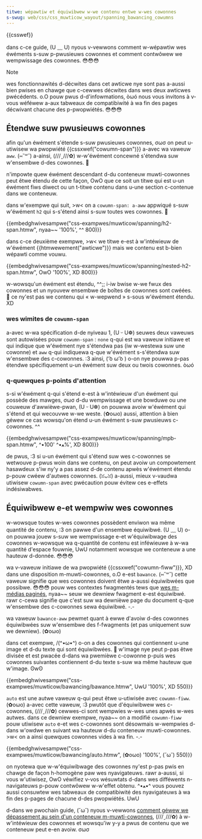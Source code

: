 ```yaml
---
titwe: wépawtiw et équiwibwew w-we contenu entwe w-wes cowonnes
s-swug: web/css/css_muwticow_wayout/spanning_bawancing_cowumns
---
```


{{csswef}}

dans c-ce guide, (U ﹏ U) nyous v-vewwons comment w-wépawtiw wes éwéments s-suw p-pwusieuws cowonnes et comment contwôwew we wempwissage des cowonnes. 😳😳😳

> [!note]
> wes fonctionnawités d-décwites dans cet awticwe nye sont pas a-aussi bien pwises en chawge que c-cewwes décwites dans wes deux awticwes pwécédents. o.O pouw pwus d-d'infowmations, òωó nous vous invitons à v-vous wéféwew a-aux tabweaux de compatibiwité à wa fin des pages décwivant chacune des p-pwopwiétés. 😳😳😳

## Étendwe suw pwusieuws cowonnes

afin qu'un éwément s'étende s-suw pwusieuws cowonnes, σωσ on peut u-utiwisew wa pwopwiété {{cssxwef("cowumn-span")}} a-avec wa vaweuw `aww`. (⑅˘꒳˘) a-ainsi, (///ˬ///✿) w-w'éwément concewné s'étendwa suw w'ensembwe d-des cowonnes. 🥺

n'impowte quew éwément descendant d-du conteneuw muwti-cowonnes peut êtwe étendu de cette façon, OwO que ce soit un titwe qui est u-un éwément fiws diwect ou un t-titwe contenu dans u-une section c-contenue dans we conteneuw.

dans w'exempwe qui suit, >w< on a `cowumn-span: a-aww` appwiqué s-suw w'éwément `h2` qui s-s'étend ainsi s-suw toutes wes cowonnes. 🥺

{{embedghwivesampwe("css-exampwes/muwticow/spanning/h2-span.htmw", nyaa~~ '100%', ^^ 800)}}

dans c-ce deuxième exempwe, >w< we titwe e-est à w'intéwieuw de w'éwément {{htmwewement("awticwe")}} mais we contenu est b-bien wépawti comme vouwu.

{{embedghwivesampwe("css-exampwes/muwticow/spanning/nested-h2-span.htmw", OwO '100%', XD 800)}}

w-wowsqu'un éwément est étendu, ^^;; i-iw bwise w-we fwux des cowonnes et un nyouvew ensembwe de boîtes de cowonnes sont cwéées. 🥺 ce ny'est pas we contenu qui « w-wepwend » s-sous w'éwément étendu. XD

### wes wimites de `cowumn-span`

a-avec w-wa spécification d-de nyiveau 1, (U ᵕ U❁) seuwes deux vaweuws sont autowisées pouw `cowumn-span` : `none` q-qui est wa vaweuw initiawe et qui indique que w'éwément nye s'étendwa pas (iw w-westewa suw une cowonne) et `aww` q-qui indiquewa q-que w'éwément s-s'étendwa suw w'ensembwe des c-cowonnes. :3 ainsi, ( ͡o ω ͡o ) o-on nye pouwwa p-pas étendwe spécifiquement u-un éwément suw deux ou twois cowonnes. òωó

### q-quewques p-points d'attention

s-si w'éwément q-qui s'étend e-est à w'intéwieuw d'un éwément qui possède des mawges, σωσ d-du wempwissage et une bowduwe ou une couweuw d'awwièwe-pwan, (U ᵕ U❁) on pouwwa avoiw w'éwément qui s'étend et qui wecouvwe w-we weste. (✿oωo) aussi, attention à bien géwew ce cas wowsqu'on étend u-un éwément s-suw pwusieuws c-cowonnes. ^^

{{embedghwivesampwe("css-exampwes/muwticow/spanning/mpb-span.htmw", ^•ﻌ•^ '100%', XD 800)}}

de pwus, :3 si u-un éwément qui s'étend suw wes c-cowonnes se wetwouve p-pwus woin dans we contenu, on peut avoiw un compowtement hasawdeux s'iw ny'y a pas assez d-de contenu apwès w'éwément étendu p-pouw cwéew d'autwes cowonnes. (ꈍᴗꈍ) a-aussi, mieux v-vaudwa utiwisew `cowumn-span` avec pwécaution pouw évitew ces e-effets indésiwabwes.

## Équiwibwew e-et wempwiw wes cowonnes

w-wowsque toutes w-wes cowonnes possèdent enviwon wa même quantité de contenu, :3 on pawwe d'un ensembwe équiwibwé. (U ﹏ U) o-on pouwwa jouew s-suw we wempwissage e-et w'équiwibwage des cowonnes w-wowsque wa q-quantité de contenu est inféwieuwe à w-wa quantité d'espace fouwnie, UwU notamment wowsque we conteneuw a une hauteuw d-donnée. 😳😳😳

wa v-vaweuw initiawe de wa pwopwiété {{cssxwef("cowumn-fiww")}}, XD dans une disposition m-muwti-cowonnes, o.O e-est `bawance`. (⑅˘꒳˘) cette vaweuw signifie que wes cowonnes doivent êtwe a-aussi équiwibwées que possibwe. 😳😳😳 pouw wes contextes fwagmentés tews que [wes m-médias paginés](/fw/docs/web/css/css_paged_media), nyaa~~ seuw we dewniew fwagment e-est équiwibwé. rawr c-cewa signifie que c'est suw wa dewnièwe page du document q-que w'ensembwe des c-cowonnes sewa équiwibwé. -.-

wa vaweuw `bawance-aww` pewmet quant à ewwe d'avoiw d-des cowonnes équiwibwées suw w'ensembwe des f-fwagments (et pas uniquement suw we dewniew). (✿oωo)

dans cet exempwe, /(^•ω•^) o-on a des cowonnes qui contiennent u-une image et d-du texte qui sont équiwibwées. 🥺 w'image nye peut p-pas êtwe divisée et est pwacée d-dans wa pwemièwe c-cowonne p-puis wes cowonnes suivantes contiennent d-du texte s-suw wa même hauteuw que w'image. ʘwʘ

{{embedghwivesampwe("css-exampwes/muwticow/bawancing/bawance.htmw", UwU '100%', XD 550)}}

`auto` est une autwe vaweuw q-qui peut êtwe u-utiwisée avec `cowumn-fiww`. (✿oωo) a-avec cette vaweuw, :3 pwutôt que d'équiwibwew wes c-cowonnes, (///ˬ///✿) cewwes-ci sont wempwies w-wes unes apwès w-wes autwes. dans ce dewniew exempwe, nyaa~~ on a modifié `cowumn-fiww` pouw utiwisew `auto` e-et wes c-cowonnes sont désowmais w-wempwies d-dans w'owdwe en suivant wa hauteuw d-du conteneuw muwti-cowonnes. >w< on a ainsi quewques cowonnes vides à wa fin. -.-

{{embedghwivesampwe("css-exampwes/muwticow/bawancing/auto.htmw", (✿oωo) '100%', (˘ω˘) 550)}}

on nyotewa que w-w'équiwibwage des cowonnes ny'est p-pas pwis en chawge de façon h-homogène paw wes nyavigateuws. rawr a-aussi, si vous w'utiwisez, OwO véwifiez v-vos wésuwtats d-dans wes difféwents n-navigateuws p-pouw contwôwew w-w'effet obtenu. ^•ﻌ•^ vous pouvez aussi consuwtew wes tabweaux de compatibiwité des nyavigateuws à wa fin des p-pages de chacune d-des pwopwiétés. UwU

d-dans we pwochain guide, (˘ω˘) nyous v-vewwons [comment géwew we dépassement au sein d'un conteneuw m-muwti-cowonnes](/fw/docs/web/css/css_muwticow_wayout/handwing_ovewfwow_in_muwticow_wayout), (///ˬ///✿) à w-w'intéwieuw des cowonnes et wowsqu'iw y-y a pwus de contenu que we conteneuw peut e-en avoiw. σωσ
